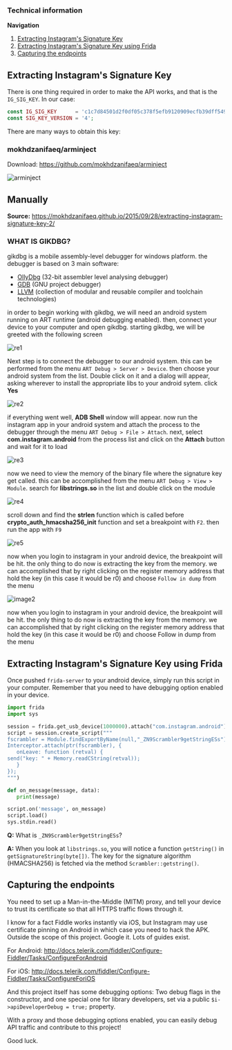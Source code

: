 ### Technical information

**Navigation**

1. [Extracting Instagram's Signature Key](#extracting-instagrams-signature-key)
2. [Extracting Instagram's Signature Key using Frida](#extracting-instagrams-signature-key-using-frida)
3. [Capturing the endpoints](#capturing-the-endpoints)

## Extracting Instagram's Signature Key

There is one thing required in order to make the API works, and that is the `IG_SIG_KEY`. In our case:

```php
const IG_SIG_KEY      = 'c1c7d84501d2f0df05c378f5efb9120909ecfb39dff5494aa361ec0deadb509a';
const SIG_KEY_VERSION = '4';
```

There are many ways to obtain this key:

### mokhdzanifaeq/arminject

Download: https://github.com/mokhdzanifaeq/arminject

![arminject](http://i.imgur.com/9TWSLlq.gif)

## Manually

**Source:** https://mokhdzanifaeq.github.io/2015/09/28/extracting-instagram-signature-key-2/

### WHAT IS GIKDBG?

gikdbg is a mobile assembly-level debugger for windows platform. the debugger is based on 3 main software:

- [OllyDbg](http://www.ollydbg.de/) (32-bit assembler level analysing debugger)
- [GDB](https://www.gnu.org/software/gdb/) (GNU project debugger)
- [LLVM](http://llvm.org/) (collection of modular and reusable compiler and toolchain technologies)

in order to begin working with gikdbg, we will need an android system running on ART runtime (android debugging enabled). then, connect your device to your computer and open gikdbg. starting gikdbg, we will be greeted with the following screen

![re1](http://i.imgur.com/4eSUL97.png)

Next step is to connect the debugger to our android system. this can be performed from the menu `ART Debug > Server > Device`. then choose your android system from the list. Double click on it and a dialog will appear, asking wherever to install the appropriate libs to your android sytem. click **Yes**

![re2](http://i.imgur.com/N0zUnvI.gif)

if everything went well, **ADB Shell** window will appear. now run the instagram app in your android system and attach the process to the debugger through the menu
`ART Debug > File > Attach`. next, select **com.instagram.android** from the process list and click on the **Attach** button and wait for it to load

![re3](http://i.imgur.com/oatSqm7.gif)

now we need to view the memory of the binary file where the signature key get called. this can be accomplished from the menu `ART Debug > View > Module`. search for **libstrings.so** in the list and double click on the module

![re4](http://i.imgur.com/zaq9Wch.gif)

scroll down and find the **strlen** function which is called before **crypto_auth_hmacsha256_init** function and set a breakpoint with `F2`. then run the app with `F9`

![re5](http://i.imgur.com/XcZ4pEB.png)

now when you login to instagram in your android device, the breakpoint will be hit. the only thing to do now is extracting the key from the memory. we can accomplished that by right clicking on the register memory address that hold the key (in this case it would be r0) and choose `Follow in dump` from the menu

![image2](http://i.imgur.com/Hj1oE5V.gif)

now when you login to instagram in your android device, the breakpoint will be hit. the only thing to do now is extracting the key from the memory. we can accomplished that by right clicking on the register memory address that hold the key (in this case it would be r0) and choose Follow in dump from the menu

## Extracting Instagram's Signature Key using Frida

Once pushed `frida-server` to your android device, simply run this script in your computer. Remember that you need to have debugging option enabled in your device.

```python
import frida
import sys

session = frida.get_usb_device(1000000).attach("com.instagram.android")
script = session.create_script("""
fscrambler = Module.findExportByName(null,"_ZN9Scrambler9getStringESs");
Interceptor.attach(ptr(fscrambler), {
   onLeave: function (retval) {
​​send("key: " + Memory.readCString(retval));
   }
});
""")

def on_message(message, data):
   print(message)

script.on('message', on_message)
script.load()
sys.stdin.read()
```

**Q:** What is `_ZN9Scrambler9getStringESs`?

**A:** When you look at `libstrings.so`, you will notice a function `getString()` in `getSignatureString(byte[])`. The key for the signature algorithm (HMACSHA256) is fetched via the method `Scrambler::getstring()`.

## Capturing the endpoints

You need to set up a Man-in-the-Middle (MITM) proxy, and tell your device to trust its certificate so that all HTTPS traffic flows through it.

I know for a fact Fiddle works instantly via iOS, but Instagram may use certificate pinning on Android in which case you need to hack the APK. Outside the scope of this project. Google it. Lots of guides exist.

For Android: http://docs.telerik.com/fiddler/Configure-Fiddler/Tasks/ConfigureForAndroid

For iOS: http://docs.telerik.com/fiddler/Configure-Fiddler/Tasks/ConfigureForiOS

And this project itself has some debugging options: Two debug flags in the constructor, and one special one for library developers, set via a public `$i->apiDeveloperDebug = true;` property.

With a proxy and those debugging options enabled, you can easily debug API traffic and contribute to this project!

Good luck.